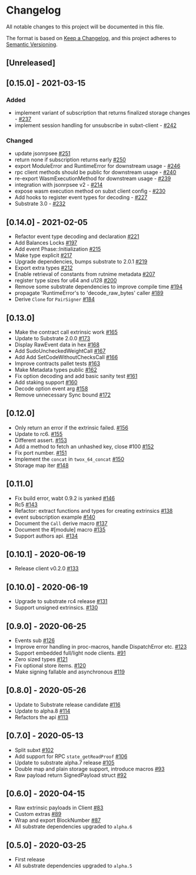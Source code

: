 # Changelog
All notable changes to this project will be documented in this file.

The format is based on [Keep a Changelog](https://keepachangelog.com/en/1.0.0/),
and this project adheres to [Semantic Versioning](https://semver.org/spec/v2.0.0.html).

## [Unreleased]

## [0.15.0] - 2021-03-15

### Added
- implement variant of subscription that returns finalized storage changes - [#237](https://github.com/paritytech/substrate-subxt/pull/237)
- implement session handling for unsubscribe in subxt-client - [#242](https://github.com/paritytech/substrate-subxt/pull/242)

### Changed
- update jsonrpsee [#251](https://github.com/paritytech/substrate-subxt/pull/251)
- return none if subscription returns early [#250](https://github.com/paritytech/substrate-subxt/pull/250)
- export ModuleError and RuntimeError for downstream usage - [#246](https://github.com/paritytech/substrate-subxt/pull/246)
- rpc client methods should be public for downstream usage - [#240](https://github.com/paritytech/substrate-subxt/pull/240)
- re-export WasmExecutionMethod for downstream usage - [#239](https://github.com/paritytech/substrate-subxt/pull/239)
- integration with jsonrpsee v2 - [#214](https://github.com/paritytech/substrate-subxt/pull/214)
- expose wasm execution method on subxt client config - [#230](https://github.com/paritytech/substrate-subxt/pull/230)
- Add hooks to register event types for decoding - [#227](https://github.com/paritytech/substrate-subxt/pull/227)
- Substrate 3.0 - [#232](https://github.com/paritytech/substrate-subxt/pull/232)

## [0.14.0] - 2021-02-05

- Refactor event type decoding and declaration [#221](https://github.com/paritytech/substrate-subxt/pull/221)
- Add Balances Locks [#197](https://github.com/paritytech/substrate-subxt/pull/197)
- Add event Phase::Initialization [#215](https://github.com/paritytech/substrate-subxt/pull/215)
- Make type explicit [#217](https://github.com/paritytech/substrate-subxt/pull/217)
- Upgrade dependencies, bumps substrate to 2.0.1 [#219](https://github.com/paritytech/substrate-subxt/pull/219)
- Export extra types [#212](https://github.com/paritytech/substrate-subxt/pull/212)
- Enable retrieval of constants from rutnime metadata [#207](https://github.com/paritytech/substrate-subxt/pull/207)
- register type sizes for u64 and u128 [#200](https://github.com/paritytech/substrate-subxt/pull/200)
- Remove some substrate dependencies to improve compile time [#194](https://github.com/paritytech/substrate-subxt/pull/194)
- propagate 'RuntimeError's to 'decode_raw_bytes' caller [#189](https://github.com/paritytech/substrate-subxt/pull/189)
- Derive `Clone` for `PairSigner` [#184](https://github.com/paritytech/substrate-subxt/pull/184)

## [0.13.0]

- Make the contract call extrinsic work [#165](https://github.com/paritytech/substrate-subxt/pull/165)
- Update to Substrate 2.0.0 [#173](https://github.com/paritytech/substrate-subxt/pull/173)
- Display RawEvent data in hex [#168](https://github.com/paritytech/substrate-subxt/pull/168)
- Add SudoUncheckedWeightCall [#167](https://github.com/paritytech/substrate-subxt/pull/167)
- Add Add SetCodeWithoutChecksCall [#166](https://github.com/paritytech/substrate-subxt/pull/166)
- Improve contracts pallet tests [#163](https://github.com/paritytech/substrate-subxt/pull/163)
- Make Metadata types public [#162](https://github.com/paritytech/substrate-subxt/pull/162)
- Fix option decoding and add basic sanity test [#161](https://github.com/paritytech/substrate-subxt/pull/161)
- Add staking support [#160](https://github.com/paritytech/substrate-subxt/pull/161)
- Decode option event arg [#158](https://github.com/paritytech/substrate-subxt/pull/158)
- Remove unnecessary Sync bound [#172](https://github.com/paritytech/substrate-subxt/pull/172)

## [0.12.0]

- Only return an error if the extrinsic failed. [#156](https://github.com/paritytech/substrate-subxt/pull/156)
- Update to rc6. [#155](https://github.com/paritytech/substrate-subxt/pull/155)
- Different assert. [#153](https://github.com/paritytech/substrate-subxt/pull/153)
- Add a method to fetch an unhashed key, close #100 [#152](https://github.com/paritytech/substrate-subxt/pull/152)
- Fix port number. [#151](https://github.com/paritytech/substrate-subxt/pull/151)
- Implement the `concat` in `twox_64_concat` [#150](https://github.com/paritytech/substrate-subxt/pull/150)
- Storage map iter [#148](https://github.com/paritytech/substrate-subxt/pull/148)

## [0.11.0]

- Fix build error, wabt 0.9.2 is yanked [#146](https://github.com/paritytech/substrate-subxt/pull/146)
- Rc5 [#143](https://github.com/paritytech/substrate-subxt/pull/143)
- Refactor: extract functions and types for creating extrinsics [#138](https://github.com/paritytech/substrate-subxt/pull/138)
- event subscription example [#140](https://github.com/paritytech/substrate-subxt/pull/140)
- Document the `Call` derive macro [#137](https://github.com/paritytech/substrate-subxt/pull/137)
- Document the #[module] macro [#135](https://github.com/paritytech/substrate-subxt/pull/135)
- Support authors api. [#134](https://github.com/paritytech/substrate-subxt/pull/134)

## [0.10.1] - 2020-06-19

- Release client v0.2.0 [#133](https://github.com/paritytech/substrate-subxt/pull/133)

## [0.10.0] - 2020-06-19

- Upgrade to substrate rc4 release [#131](https://github.com/paritytech/substrate-subxt/pull/131)
- Support unsigned extrinsics. [#130](https://github.com/paritytech/substrate-subxt/pull/130)

## [0.9.0] - 2020-06-25

- Events sub [#126](https://github.com/paritytech/substrate-subxt/pull/126)
- Improve error handling in proc-macros, handle DispatchError etc. [#123](https://github.com/paritytech/substrate-subxt/pull/123)
- Support embedded full/light node clients. [#91](https://github.com/paritytech/substrate-subxt/pull/91)
- Zero sized types [#121](https://github.com/paritytech/substrate-subxt/pull/121)
- Fix optional store items. [#120](https://github.com/paritytech/substrate-subxt/pull/120)
- Make signing fallable and asynchronous [#119](https://github.com/paritytech/substrate-subxt/pull/119)

## [0.8.0] - 2020-05-26

- Update to Substrate release candidate [#116](https://github.com/paritytech/substrate-subxt/pull/116)
- Update to alpha.8 [#114](https://github.com/paritytech/substrate-subxt/pull/114)
- Refactors the api [#113](https://github.com/paritytech/substrate-subxt/pull/113)

## [0.7.0] - 2020-05-13

- Split subxt [#102](https://github.com/paritytech/substrate-subxt/pull/102)
- Add support for RPC `state_getReadProof` [#106](https://github.com/paritytech/substrate-subxt/pull/106)
- Update to substrate alpha.7 release [#105](https://github.com/paritytech/substrate-subxt/pull/105)
- Double map and plain storage support, introduce macros [#93](https://github.com/paritytech/substrate-subxt/pull/93)
- Raw payload return SignedPayload struct [#92](https://github.com/paritytech/substrate-subxt/pull/92)

## [0.6.0] - 2020-04-15

- Raw extrinsic payloads in Client [#83](https://github.com/paritytech/substrate-subxt/pull/83)
- Custom extras [#89](https://github.com/paritytech/substrate-subxt/pull/89)
- Wrap and export BlockNumber [#87](https://github.com/paritytech/substrate-subxt/pull/87)
- All substrate dependencies upgraded to `alpha.6`

## [0.5.0] - 2020-03-25

- First release
- All substrate dependencies upgraded to `alpha.5`
